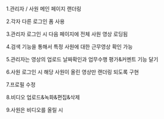 1.관리자 / 사원 메인 페이지 랜더링

2.각자 다른 로그인 폼 사용

3.관리자 로그인 시 다음 페이지에 전체 사원 영상 로딩됨

4.검색 기능을 통해서 특정 사원에 대한 근무영상 확인 가능

5.관리자는 영상의 업로드 날짜확인과 업무수행 평가&커멘트 기능 달기



6.사원 로그인 시 해당 사원이 올린 영상만 랜더링 되도록 구현

7.프로필 수정

8.비디오 업로드&녹화&편집&삭제

9.사원은 비디오를 올릴 시 

